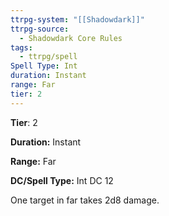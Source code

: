 ```yaml
---
ttrpg-system: "[[Shadowdark]]"
ttrpg-source:
  - Shadowdark Core Rules
tags:
  - ttrpg/spell
Spell Type: Int
duration: Instant
range: Far
tier: 2
---
```

**Tier**: 2

**Duration:** Instant

**Range:** Far

**DC/Spell Type:** Int DC 12

One target in far takes 2d8 damage.
